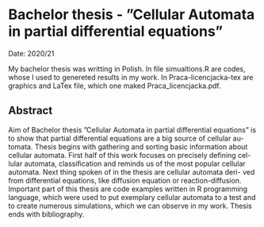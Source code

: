 # Bachelor thesis - ”Cellular Automata in partial differential equations”

Date: 2020/21

My bachelor thesis was writting in Polish.  In file simualtions.R are codes, whose I used to genereted results in my work. In Praca-licencjacka-tex are graphics and LaTex file, which one maked Praca_licencjacka.pdf.
   
## Abstract

Aim of Bachelor thesis ”Cellular Automata in partial differential equations” is to show that partial differential equations are a big source of cellular au- tomata. Thesis begins with gathering and sorting basic information about cellular automata. First half of this work focuses on precisely defining cel- lular automata, classification and reminds us of the most popular cellular automata. Next thing spoken of in the thesis are cellular automata deri- ved from differential equations, like diffusion equation or reaction-diffusion. Important part of this thesis are code examples written in R programming language, which were used to put exemplary cellular automata to a test and to create numerous simulations, which we can observe in my work. Thesis ends with bibliography.
